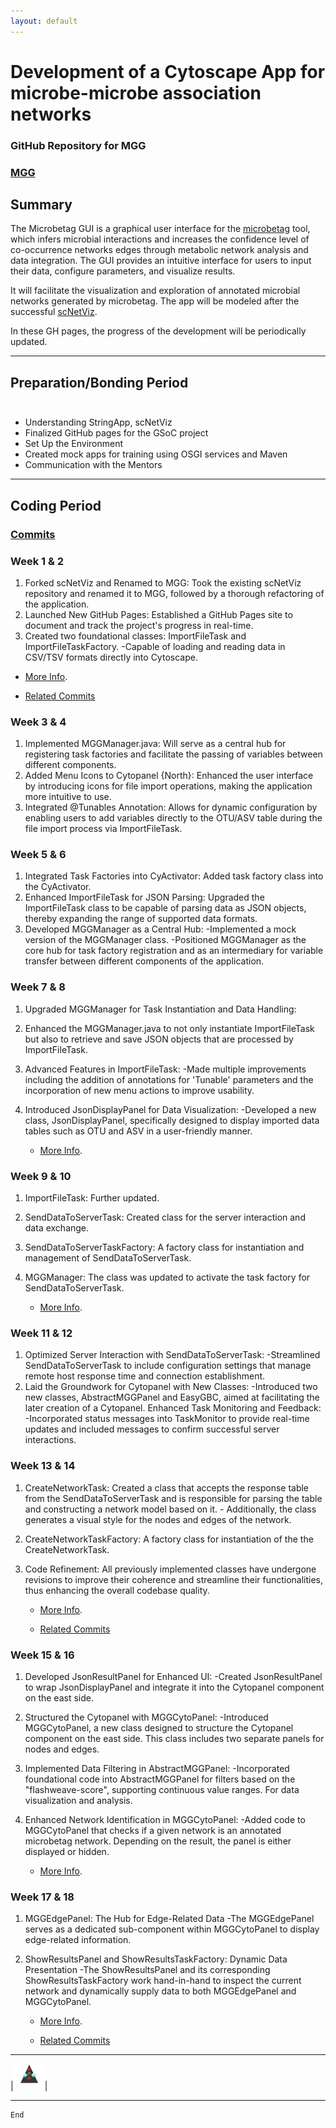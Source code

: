 ```yaml
---
layout: default
---
```


# Development of a Cytoscape App for microbe-microbe association networks                                                           

### GitHub Repository for MGG
### [MGG](https://github.com/ermismd/MGG/tree/MGG)

## Summary

The Microbetag GUI is a graphical user interface for the [microbetag](https://github.com/hariszaf/microbetag) tool, which infers microbial interactions and increases the confidence level of co-occurrence networks edges through metabolic network analysis and data integration. The GUI provides an intuitive interface for users to input their data, configure parameters, and visualize results.

It will facilitate the visualization and exploration of annotated microbial networks generated by microbetag. The app will be modeled after the successful [scNetViz](https://github.com/RBVI/scNetViz).

In these GH pages, the progress of the development will be periodically updated.


 * * *
 
 
 
## Preparation/Bonding Period<br><br>

* Understanding StringApp, scNetViz
* Finalized GitHub pages for the GSoC project
* Set Up the Environment
* Created mock apps for training using OSGI services and Maven
* Communication with the Mentors


* * *


## Coding Period

### [Commits](https://github.com/RBVI/scNetViz/compare/master...ermismd:MGG:MGG)

### Week 1 & 2

1. Forked scNetViz and Renamed to MGG: Took the existing scNetViz repository and renamed it to MGG, followed by a thorough refactoring of the application.
2. Launched New GitHub Pages: Established a GitHub Pages site to document and track the project's progress in real-time.
3. Created two foundational classes: ImportFileTask and ImportFileTaskFactory.
                         -Capable of loading and reading data in CSV/TSV formats directly into Cytoscape.
   
  - [More Info](./another-page.html).

  - [Related Commits](https://github.com/RBVI/scNetViz/commit/db42c09453aa27b292f00e7c54070fe8d5332d59)

### Week 3 & 4

1. Implemented MGGManager.java: Will serve as a central hub for registering task factories and facilitate the passing of variables between different components.
2. Added Menu Icons to Cytopanel {North}: Enhanced the user interface by introducing icons for file import operations, making the application more intuitive to use.
3. Integrated @Tunables Annotation: Allows for dynamic configuration by enabling users to add variables directly to the OTU/ASV table during the file import process via ImportFileTask.

### Week 5 & 6

1. Integrated Task Factories into CyActivator: Added task factory class into the CyActivator.
2. Enhanced ImportFileTask for JSON Parsing: Upgraded the ImportFileTask class to be capable of parsing data as JSON objects, thereby expanding the range of supported data formats.
3. Developed MGGManager as a Central Hub:
          -Implemented a mock version of the MGGManager class.
          -Positioned MGGManager as the core hub for task factory registration and as an intermediary for variable transfer between different components of the application.
   
### Week 7 & 8

1. Upgraded MGGManager for Task Instantiation and Data Handling:
2. Enhanced the MGGManager.java to not only instantiate ImportFileTask but also to retrieve and save JSON objects that are processed by ImportFileTask.
3. Advanced Features in ImportFileTask:
          -Made multiple improvements including the addition of annotations for 'Tunable' parameters and the incorporation of new menu actions to improve usability.
4. Introduced JsonDisplayPanel for Data Visualization:
          -Developed a new class, JsonDisplayPanel, specifically designed to display imported data tables such as OTU and ASV in a user-friendly manner.
   
    - [More Info](./anotherpage2.html).

### Week 9 & 10

1. ImportFileTask: Further updated.
2. SendDataToServerTask: Created  class for the server interaction and data exchange.
3. SendDataToServerTaskFactory: A factory class  for  instantiation and management of SendDataToServerTask.
4. MGGManager: The class was updated to activate the task factory for SendDataToServerTask.
   
    - [More Info](./anotherpage3.html).

### Week 11 & 12

1. Optimized Server Interaction with SendDataToServerTask:
               -Streamlined SendDataToServerTask to include configuration settings that manage remote host response time and connection establishment.
2. Laid the Groundwork for Cytopanel with New Classes:
               -Introduced two new classes, AbstractMGGPanel and EasyGBC, aimed at facilitating the later creation of a Cytopanel.
Enhanced Task Monitoring and Feedback:
               -Incorporated status messages into TaskMonitor to provide real-time updates and included messages to confirm successful server interactions.

### Week 13 & 14

1. CreateNetworkTask: Created a class that accepts the response table from the SendDataToServerTask and is responsible for parsing the table and constructing a network model based on it.
                      - Additionally, the class generates a visual style for the nodes and edges of the network.    
2. CreateNetworkTaskFactory: A factory class for instantiation of the the CreateNetworkTask.
3. Code Refinement: All previously implemented classes have undergone revisions to improve their coherence and streamline their functionalities, thus enhancing the overall codebase quality.


     - [More Info](./anotherpage4.html).

     - [Related Commits](https://github.com/RBVI/scNetViz/commit/1e06678e46d6dedec223a5714d533d5770ba5ab8#diff-9491bb1e545b78a6eda3250e035a553530373b639abf4da66afefe5def3c25d9L15)


### Week 15 & 16

1. Developed JsonResultPanel for Enhanced UI:
                    -Created JsonResultPanel to wrap JsonDisplayPanel and integrate it into the Cytopanel component on the east side. 
2. Structured the Cytopanel with MGGCytoPanel:
                    -Introduced MGGCytoPanel, a new class designed to structure the Cytopanel component on the east side. This class includes two separate panels for nodes and edges.
3. Implemented Data Filtering in AbstractMGGPanel:
                    -Incorporated foundational code into AbstractMGGPanel for filters based on the "flashweave-score", supporting continuous value ranges. For data visualization and analysis.
4. Enhanced Network Identification in MGGCytoPanel:
                    -Added code to MGGCytoPanel that checks if a given network is an annotated microbetag network. Depending on the result, the panel is either displayed or hidden.

     - [More Info](./anotherpage5.html).

### Week 17 & 18

1. MGGEdgePanel: The Hub for Edge-Related Data
                  -The MGGEdgePanel serves as a dedicated sub-component within MGGCytoPanel to display edge-related information.  
2. ShowResultsPanel and ShowResultsTaskFactory: Dynamic Data Presentation
                   -The ShowResultsPanel and its corresponding ShowResultsTaskFactory work hand-in-hand to inspect the current network and dynamically supply data to both MGGEdgePanel and MGGCytoPanel. 


      - [More Info](./anotherpage6.html).

      - [Related Commits](https://github.com/RBVI/scNetViz/commit/2fd07e680db477e9c6fc8d7348ee29aeb6937e48)

   
* * *

|<img src="assets/img/triangle.png" width="50">|

* * *


```
End
```
